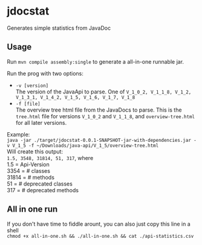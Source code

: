 # jdocstat
Generates simple statistics from JavaDoc

## Usage
Run `mvn compile assembly:single` to generate a all-in-one runnable jar.

Run the prog with two options:

- `-v [version]`  
The version of the JavaApi to parse. One of `V_1_0_2, V_1_1_8, V_1_2, V_1_3_1, V_1_4_2, V_1_5, V_1_6, V_1_7, V_1_8`
- `-f [file]`  
The overview tree html file from the JavaDocs to parse. This is the `tree.html` file for versions `V_1_0_2` and `V_1_1_8`, and `overview-tree.html` for all later versions.

Example:  
`java -jar ./target/jdocstat-0.0.1-SNAPSHOT-jar-with-dependencies.jar -v V_1_5 -f ~/Downloads/java-api/V_1_5/overview-tree.html`  
Will create this output:  
`1.5, 3548, 31814, 51, 317`,
where  
1.5   = Api-Version  
3354  = # classes  
31814 = # methods  
51    = # deprecated classes  
317   = # deprecated methods  

## All in one run
If you don't have time to fiddle arount, you can also just copy this line in a shell  
`chmod +x all-in-one.sh && ./all-in-one.sh && cat ./api-statistics.csv`
